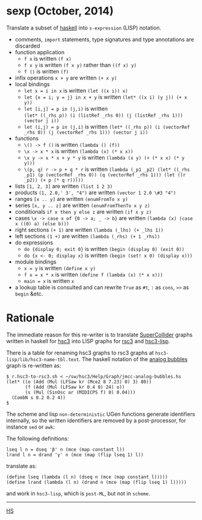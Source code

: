 # sexp (October, 2014)

Translate a subset of [haskell](http://haskell.org) into `s-expression` (LISP) notation.

- comments, `import` statements, type signatures and type annotations are discarded
- function application
  + `f x` is written `(f x)`
  + `f x y` is written `(f x y)` rather than `((f x) y)`
  + `f ()` is written `(f)`
- infix operations `x + y` are written `(+ x y)`
- local bindings
  + `let x = i in x` is written `(let ((x i)) x)`
  + `let {x = i; y = j} in x + y` is written `(let* ((x i) (y j)) (+ x y))`
  + `let [i,j] = p in (j,i)` is written \
    `(let* ((_rhs p)) (i (listRef _rhs 0)) (j (listRef _rhs 1))) (vector j i))`
  + `let (i,j) = p in (j,i)` is written
    `(let* ((_rhs p)) (i (vectorRef _rhs 0)) (j (vectorRef _rhs 1))) (vector j i))`
- functions
  + `\() -> f ()` is written `(lambda () (f))`
  + `\x -> x * x` is written `(lambda (x) (* x x))`
  + `\x y -> x * x + y * y` is written `(lambda (x y) (+ (* x x) (* y y)))`
  + `\(p, q) r -> p + q * r` is written
    `(lambda (_p1 _p2) (let* ((_rhs _p1) (p (vectorRef _rhs 0)) (q (vectorRef _rhs 1))) (let ((r _p2)) (+ p (* q r)))))`
- lists `[1, 2, 3]` are written `(list 1 2 3)`
- products `(1, 2.0,' 3', "4")` are written `(vector 1 2.0 \#3 "4")`
- ranges `[x .. y]` are written `(enumFromTo x y)`
- series `[x, y .. z]` are written `(enumFromThenTo x y z)`
- conditionals `if x then y else z` are written `(if x y z)`
- cases `\x -> case x of {0 -> a; _ -> b}` are written `(lambda (x) (case x ((0) a) (else b)))`
- right sections `(+ 1)` are written `(lambda (_lhs) (+ _lhs 1))`
- left sections `(1 +)` are written `(lambda (_rhs) (+ 1 _rhs))`
- do expressions
  + `do {display 0; exit 0}` is written `(begin (display 0) (exit 0))`
  + `do {x <- 0; display x}` is written `(begin (set! x 0) (display x)))`
- module bindings
  + `x = y` is written `(define x y)`
  + `f x = x * x` is written `(define f (lambda (x) (* x x)))`
  + `main = x` is written `x`
- a lookup table is consulted and can rewrite `True` as `#t`, `:` as `cons`, `>>` as `begin` &etc.

# Rationale

The immediate reason for this re-writer is to translate
[SuperCollider](http://audiosynth.com) graphs written in haskell for
[hsc3](?t=hsc3) into LISP graphs for [rsc3](?r=rsc3) and [hsc3-lisp](?t=hsc3-lisp).

There is a table for renaming hsc3 graphs to rsc3 graphs at
`hsc3-lisp/lib/hsc3-name-tbl.text`.  The haskell notation of the
[analog bubbles](?t=hsc3&e=Help/Graph/jmcc-analog-bubbles.hs) graph is
re-written as:

~~~~
$ r.hsc3-to-rsc3.sh < ~/sw/hsc3/Help/Graph/jmcc-analog-bubbles.hs
(let* ((o (Add (Mul (LFSaw kr (Mce2 8 7.23) 0) 3) 80))
       (f (Add (Mul (LFSaw kr 0.4 0) 24) o))
       (s (Mul (SinOsc ar (MIDICPS f) 0) 0.04)))
  (CombN s 0.2 0.2 4))
$
~~~~

The scheme and lisp `non-deterministic` UGen functions generate
identifiers internally, so the written identifiers are removed by a
post-processor, for instance `sed` or `awk`:

The following definitions:

~~~~
lseq l n = dseq 'β' n (mce (map constant l))
lrand l n = drand 'γ' n (mce (map (flip lseq 1) l))
~~~~

translate as:

~~~~
(define lseq (lambda (l n) (dseq n (mce (map constant l)))))
(define lrand (lambda (l n) (drand n (mce (map (flip lseq 1) l)))))
~~~~

and work in `hsc3-lisp`, which is `post-ML`, but not in `scheme`.

* * *

[HS](?t=hsc3-lisp&e=Sound/SC3/Lisp/Haskell.hs)
